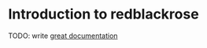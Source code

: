 # Introduction to redblackrose

TODO: write [great documentation](http://jacobian.org/writing/what-to-write/)
